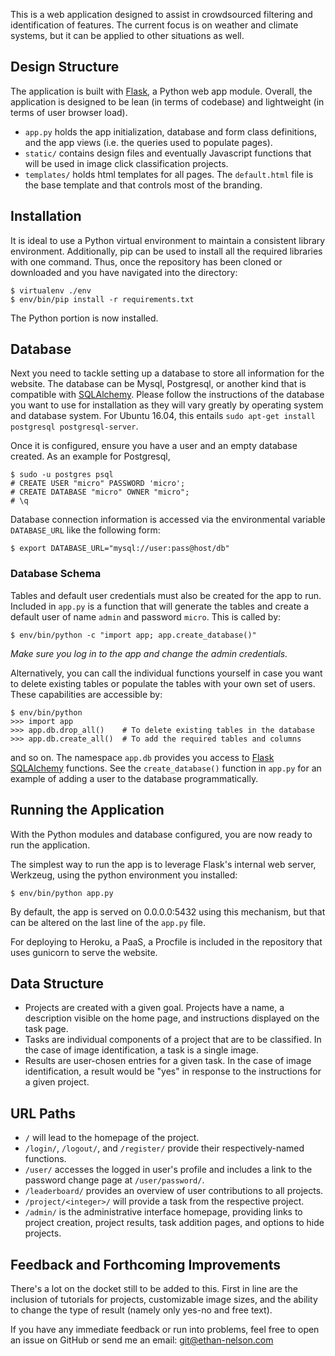 
This is a web application designed to assist in crowdsourced filtering and identification of features. The current focus is on weather and climate systems, but it can be applied to other situations as well.

## Design Structure

The application is built with [Flask](http://flask.pocoo.org), a Python web app module. Overall, the application is designed to be lean (in terms of codebase) and lightweight (in terms of user browser load).

* `app.py` holds the app initialization, database and form class definitions, and the app views (i.e. the queries used to populate pages).
* `static/` contains design files and eventually Javascript functions that will be used in image click classification projects.
* `templates/` holds html templates for all pages. The `default.html` file is the base template and that controls most of the branding.

## Installation

It is ideal to use a Python virtual environment to maintain a consistent library environment. Additionally, pip can be used to install all the required libraries with one command. Thus, once the repository has been cloned or downloaded and you have navigated into the directory:

~~~
$ virtualenv ./env
$ env/bin/pip install -r requirements.txt
~~~

The Python portion is now installed.

## Database

Next you need to tackle setting up a database to store all information for the website. The database can be Mysql, Postgresql, or another kind that is compatible with [SQLAlchemy](http://www.sqlalchemy.org/). Please follow the instructions of the database you want to use for installation as they will vary greatly by operating system and database system. For Ubuntu 16.04, this entails `sudo apt-get install postgresql postgresql-server`.

Once it is configured, ensure you have a user and an empty database created. As an example for Postgresql,

~~~
$ sudo -u postgres psql
# CREATE USER "micro" PASSWORD 'micro';
# CREATE DATABASE "micro" OWNER "micro";
# \q
~~~

Database connection information is accessed via the environmental variable `DATABASE_URL` like the following form:

~~~
$ export DATABASE_URL="mysql://user:pass@host/db"
~~~

### Database Schema

Tables and default user credentials must also be created for the app to run. Included in `app.py` is a function that will generate the tables and create a default user of name `admin` and password `micro`. This is called by:

~~~
$ env/bin/python -c "import app; app.create_database()"
~~~

*Make sure you log in to the app and change the admin credentials.*

Alternatively, you can call the individual functions yourself in case you want to delete existing tables or populate the tables with your own set of users. These capabilities are accessible by:

~~~
$ env/bin/python
>>> import app
>>> app.db.drop_all()    # To delete existing tables in the database
>>> app.db.create_all()  # To add the required tables and columns
~~~

and so on. The namespace `app.db` provides you access to [Flask SQLAlchemy](http://flask-sqlalchemy.pocoo.org/) functions. See the `create_database()` function in `app.py` for an example of adding a user to the database programmatically.

## Running the Application

With the Python modules and database configured, you are now ready to run the application.

The simplest way to run the app is to leverage Flask's internal web server, Werkzeug, using the python environment you installed:

~~~
$ env/bin/python app.py
~~~

By default, the app is served on 0.0.0.0:5432 using this mechanism, but that can be altered on the last line of the `app.py` file.

For deploying to Heroku, a PaaS, a Procfile is included in the repository that uses gunicorn to serve the website.

## Data Structure

* Projects are created with a given goal. Projects have a name, a description visible on the home page, and instructions displayed on the task page.
* Tasks are individual components of a project that are to be classified. In the case of image identification, a task is a single image.
* Results are user-chosen entries for a given task. In the case of image identification, a result would be "yes" in response to the instructions for a given project.

## URL Paths

* `/` will lead to the homepage of the project.
* `/login/`, `/logout/`, and `/register/` provide their respectively-named functions.
* `/user/` accesses the logged in user's profile and includes a link to the password change page at `/user/password/`.
* `/leaderboard/` provides an overview of user contributions to all projects.
* `/project/<integer>/` will provide a task from the respective project.
* `/admin/` is the administrative interface homepage, providing links to project creation, project results, task addition pages, and options to hide projects.

## Feedback and Forthcoming Improvements

There's a lot on the docket still to be added to this. First in line are the inclusion of tutorials for projects, customizable image sizes, and the ability to change the type of result (namely only yes-no and free text).

If you have any immediate feedback or run into problems, feel free to open an issue on GitHub or send me an email: git@ethan-nelson.com
